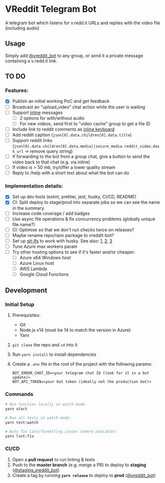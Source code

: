 # VReddit Telegram Bot

A telegram bot which listens for v.redd.it URLs and replies with the video file (including audio)

## Usage

Simply add [@vreddit_bot](https://t.me/vreddit_bot) to any group, or send it a private message containing a v.redd.it link.

## TO DO

### Features:

- [x] Publish an initial working PoC and get feedback
- [ ] Broadcast an "upload_video" chat action while the user is waiting
- [ ] Support [inline](https://core.telegram.org/bots/api#inline-mode) messages
  - [ ] 2 options for with/without audio
  - [ ] For new videos, send first to "video cache" group to get a file ID
- [ ] Include link to reddit comments as [inline keyboard](https://core.telegram.org/bots/2-0-intro#new-inline-keyboards)
- [ ] Add reddit caption (`json[0].data.children[0].data.title`)
- [ ] Support reddit links (`json[0].data.children[0].data.media||secure_media.reddit_video.dash_url` -> remove query string)
- [ ] If forwarding to the bot from a group chat, give a button to send the video back to that chat (e.g. via inline)
- [ ] If video is > 50 mb, try/offer a lower quality stream
- [ ] Reply to /help with a short text about what the bot can do

### Implementation details:

- [x] Set up dev tools (eslint, prettier, jest, husky, CI/CD, README)
- [x] CI: Split deploy to stage/prod into separate jobs so we can see the name in the summary.
- [ ] Increase code coverage / add badges
- [ ] Use async file operations & fix concurrency problems (globally unique file name?)
- [ ] CI: Optimise so that we don't run checks twice on releases?
- [ ] Maybe rename repo/npm package to vreddit-bot?
- [ ] Set up [git-lfs](https://git-lfs.github.com/) to work with husky. See also: [1], [2], [3]
- [ ] Tune Azure max workers param
- [ ] Try other hosting options to see if it's faster and/or cheaper:
  - [ ] Azure x64 Windows host
  - [ ] Azure Linux host
  - [ ] AWS Lambda
  - [ ] Google Cloud Functions

[1]: https://dev.to/mbelsky/pair-husky-with-git-lfs-in-your-javascript-project-2kh0
[2]: https://github.com/typicode/husky/issues/108
[3]: https://docs.github.com/en/free-pro-team@latest/github/managing-large-files/working-with-large-files

## Development

### Initial Setup

1. Prerequisites:

   - Git
   - Node.js v14 (must be 14 to match the version in Azure)
   - Yarn

1. `git clone` the repo and `cd` into it

1. Run `yarn install` to install dependencies

1. Create a `.env` file in the root of the project with the following params:
   ```properties
   BOT_ERROR_CHAT_ID=<your telegram chat ID (look for it in a bot update)>
   BOT_API_TOKEN=<your bot token (ideally not the production bot)>
   ```

### Commands

```sh
# Run function locally in watch mode:
yarn start

# Run all tests in watch mode:
yarn test:watch

# Auto fix lint/formatting issues (where possible):
yarn lint:fix
```

### CI/CD

1. Open a **pull request** to run linting & tests
1. Push to the **master branch** (e.g. merge a PR) to deploy to **staging** ([@staging_vreddit_bot](https://t.me/staging_vreddit_bot))
1. Create a tag by running **`yarn release`** to deploy to **prod** ([@vreddit_bot](https://t.me/vreddit_bot))
